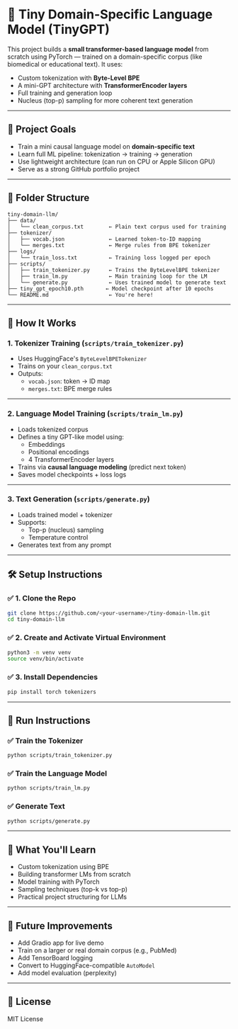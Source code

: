 # 🧠 Tiny Domain-Specific Language Model (TinyGPT)

This project builds a **small transformer-based language model** from scratch using PyTorch — trained on a domain-specific corpus (like biomedical or educational text). It uses:

- Custom tokenization with **Byte-Level BPE**
- A mini-GPT architecture with **TransformerEncoder layers**
- Full training and generation loop
- Nucleus (top-p) sampling for more coherent text generation

---

## 📌 Project Goals

- Train a mini causal language model on **domain-specific text**
- Learn full ML pipeline: tokenization → training → generation
- Use lightweight architecture (can run on CPU or Apple Silicon GPU)
- Serve as a strong GitHub portfolio project

---

## 📂 Folder Structure

```
tiny-domain-llm/
├── data/
│   └── clean_corpus.txt        ← Plain text corpus used for training
├── tokenizer/
│   ├── vocab.json              ← Learned token-to-ID mapping
│   └── merges.txt              ← Merge rules from BPE tokenizer
├── logs/
│   └── train_loss.txt          ← Training loss logged per epoch
├── scripts/
│   ├── train_tokenizer.py      ← Trains the ByteLevelBPE tokenizer
│   ├── train_lm.py             ← Main training loop for the LM
│   └── generate.py             ← Uses trained model to generate text
├── tiny_gpt_epoch10.pth       ← Model checkpoint after 10 epochs
└── README.md                   ← You're here!
```

---

## 🧠 How It Works

### 1. **Tokenizer Training** (`scripts/train_tokenizer.py`)
- Uses HuggingFace's `ByteLevelBPETokenizer`
- Trains on your `clean_corpus.txt`
- Outputs:
  - `vocab.json`: token → ID map
  - `merges.txt`: BPE merge rules

---

### 2. **Language Model Training** (`scripts/train_lm.py`)
- Loads tokenized corpus
- Defines a tiny GPT-like model using:
  - Embeddings
  - Positional encodings
  - 4 TransformerEncoder layers
- Trains via **causal language modeling** (predict next token)
- Saves model checkpoints + loss logs

---

### 3. **Text Generation** (`scripts/generate.py`)
- Loads trained model + tokenizer
- Supports:
  - Top-p (nucleus) sampling
  - Temperature control
- Generates text from any prompt

---

## 🛠️ Setup Instructions

### ✅ 1. Clone the Repo
```bash
git clone https://github.com/<your-username>/tiny-domain-llm.git
cd tiny-domain-llm
```

### ✅ 2. Create and Activate Virtual Environment
```bash
python3 -m venv venv
source venv/bin/activate
```

### ✅ 3. Install Dependencies
```bash
pip install torch tokenizers
```

---

## 🚀 Run Instructions

### ✅ Train the Tokenizer
```bash
python scripts/train_tokenizer.py
```

### ✅ Train the Language Model
```bash
python scripts/train_lm.py
```

### ✅ Generate Text
```bash
python scripts/generate.py
```

---

## 🧠 What You'll Learn

- Custom tokenization using BPE
- Building transformer LMs from scratch
- Model training with PyTorch
- Sampling techniques (top-k vs top-p)
- Practical project structuring for LLMs

---

## 🌱 Future Improvements

- Add Gradio app for live demo
- Train on a larger or real domain corpus (e.g., PubMed)
- Add TensorBoard logging
- Convert to HuggingFace-compatible `AutoModel`
- Add model evaluation (perplexity)

---

## 📄 License
MIT License
